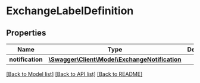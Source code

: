 # ExchangeLabelDefinition

## Properties
Name | Type | Description | Notes
------------ | ------------- | ------------- | -------------
**notification** | [**\Swagger\Client\Model\ExchangeNotification**](ExchangeNotification.md) |  | 

[[Back to Model list]](../../README.md#documentation-for-models) [[Back to API list]](../../README.md#documentation-for-api-endpoints) [[Back to README]](../../README.md)

